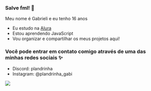 ### Salve fml! 🤙

Meu nome é Gabrieli e eu tenho 16 anos
- Eu estudo na [Alura](https://www.alura.com.br)
- Estou aprendendo JavaScript
- Vou organizar e compartilhar os meus projetos aqui!

### Você pode entrar em contato comigo através de uma das minhas redes sociais ✨
- Discord: plandrinha
- Instagram: @plandrinha_gabi

![](https://media1.tenor.com/m/h8aKqWcQj_kAAAAd/euphoria-bts.gif)
